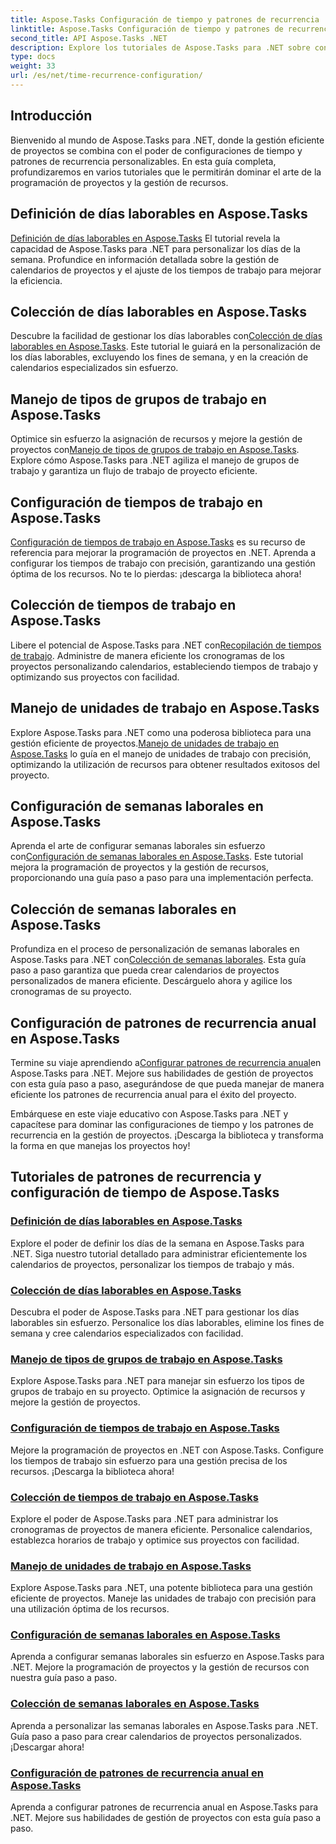 ```yaml
---
title: Aspose.Tasks Configuración de tiempo y patrones de recurrencia
linktitle: Aspose.Tasks Configuración de tiempo y patrones de recurrencia
second_title: API Aspose.Tasks .NET
description: Explore los tutoriales de Aspose.Tasks para .NET sobre configuración de tiempo y patrones de recurrencia. Administre calendarios sin esfuerzo, personalice los tiempos de trabajo y optimice la programación de proyectos.
type: docs
weight: 33
url: /es/net/time-recurrence-configuration/
---
```

## Introducción

Bienvenido al mundo de Aspose.Tasks para .NET, donde la gestión eficiente de proyectos se combina con el poder de configuraciones de tiempo y patrones de recurrencia personalizables. En esta guía completa, profundizaremos en varios tutoriales que le permitirán dominar el arte de la programación de proyectos y la gestión de recursos.

## Definición de días laborables en Aspose.Tasks
[Definición de días laborables en Aspose.Tasks](./defining-weekdays/) El tutorial revela la capacidad de Aspose.Tasks para .NET para personalizar los días de la semana. Profundice en información detallada sobre la gestión de calendarios de proyectos y el ajuste de los tiempos de trabajo para mejorar la eficiencia.

## Colección de días laborables en Aspose.Tasks
Descubre la facilidad de gestionar los días laborables con[Colección de días laborables en Aspose.Tasks](./weekday-collection/). Este tutorial le guiará en la personalización de los días laborables, excluyendo los fines de semana, y en la creación de calendarios especializados sin esfuerzo.

## Manejo de tipos de grupos de trabajo en Aspose.Tasks
 Optimice sin esfuerzo la asignación de recursos y mejore la gestión de proyectos con[Manejo de tipos de grupos de trabajo en Aspose.Tasks](./workgroup-types/). Explore cómo Aspose.Tasks para .NET agiliza el manejo de grupos de trabajo y garantiza un flujo de trabajo de proyecto eficiente.

## Configuración de tiempos de trabajo en Aspose.Tasks
[Configuración de tiempos de trabajo en Aspose.Tasks](./working-times/) es su recurso de referencia para mejorar la programación de proyectos en .NET. Aprenda a configurar los tiempos de trabajo con precisión, garantizando una gestión óptima de los recursos. No te lo pierdas: ¡descarga la biblioteca ahora!

## Colección de tiempos de trabajo en Aspose.Tasks
 Libere el potencial de Aspose.Tasks para .NET con[Recopilación de tiempos de trabajo](./working-time-collection/). Administre de manera eficiente los cronogramas de los proyectos personalizando calendarios, estableciendo tiempos de trabajo y optimizando sus proyectos con facilidad.

## Manejo de unidades de trabajo en Aspose.Tasks
Explore Aspose.Tasks para .NET como una poderosa biblioteca para una gestión eficiente de proyectos.[Manejo de unidades de trabajo en Aspose.Tasks](./work-units/) lo guía en el manejo de unidades de trabajo con precisión, optimizando la utilización de recursos para obtener resultados exitosos del proyecto.

## Configuración de semanas laborales en Aspose.Tasks
 Aprenda el arte de configurar semanas laborales sin esfuerzo con[Configuración de semanas laborales en Aspose.Tasks](./configuring-workweeks/). Este tutorial mejora la programación de proyectos y la gestión de recursos, proporcionando una guía paso a paso para una implementación perfecta.

## Colección de semanas laborales en Aspose.Tasks
 Profundiza en el proceso de personalización de semanas laborales en Aspose.Tasks para .NET con[Colección de semanas laborales](./workweek-collection/). Esta guía paso a paso garantiza que pueda crear calendarios de proyectos personalizados de manera eficiente. Descárguelo ahora y agilice los cronogramas de su proyecto.

## Configuración de patrones de recurrencia anual en Aspose.Tasks
 Termine su viaje aprendiendo a[Configurar patrones de recurrencia anual](./yearly-recurrence-patterns/)en Aspose.Tasks para .NET. Mejore sus habilidades de gestión de proyectos con esta guía paso a paso, asegurándose de que pueda manejar de manera eficiente los patrones de recurrencia anual para el éxito del proyecto.

Embárquese en este viaje educativo con Aspose.Tasks para .NET y capacítese para dominar las configuraciones de tiempo y los patrones de recurrencia en la gestión de proyectos. ¡Descarga la biblioteca y transforma la forma en que manejas los proyectos hoy!
## Tutoriales de patrones de recurrencia y configuración de tiempo de Aspose.Tasks
### [Definición de días laborables en Aspose.Tasks](./defining-weekdays/)
Explore el poder de definir los días de la semana en Aspose.Tasks para .NET. Siga nuestro tutorial detallado para administrar eficientemente los calendarios de proyectos, personalizar los tiempos de trabajo y más.
### [Colección de días laborables en Aspose.Tasks](./weekday-collection/)
Descubra el poder de Aspose.Tasks para .NET para gestionar los días laborables sin esfuerzo. Personalice los días laborables, elimine los fines de semana y cree calendarios especializados con facilidad.
### [Manejo de tipos de grupos de trabajo en Aspose.Tasks](./workgroup-types/)
Explore Aspose.Tasks para .NET para manejar sin esfuerzo los tipos de grupos de trabajo en su proyecto. Optimice la asignación de recursos y mejore la gestión de proyectos.
### [Configuración de tiempos de trabajo en Aspose.Tasks](./working-times/)
Mejore la programación de proyectos en .NET con Aspose.Tasks. Configure los tiempos de trabajo sin esfuerzo para una gestión precisa de los recursos. ¡Descarga la biblioteca ahora!
### [Colección de tiempos de trabajo en Aspose.Tasks](./working-time-collection/)
Explore el poder de Aspose.Tasks para .NET para administrar los cronogramas de proyectos de manera eficiente. Personalice calendarios, establezca horarios de trabajo y optimice sus proyectos con facilidad.
### [Manejo de unidades de trabajo en Aspose.Tasks](./work-units/)
Explore Aspose.Tasks para .NET, una potente biblioteca para una gestión eficiente de proyectos. Maneje las unidades de trabajo con precisión para una utilización óptima de los recursos.
### [Configuración de semanas laborales en Aspose.Tasks](./configuring-workweeks/)
Aprenda a configurar semanas laborales sin esfuerzo en Aspose.Tasks para .NET. Mejore la programación de proyectos y la gestión de recursos con nuestra guía paso a paso.
### [Colección de semanas laborales en Aspose.Tasks](./workweek-collection/)
Aprenda a personalizar las semanas laborales en Aspose.Tasks para .NET. Guía paso a paso para crear calendarios de proyectos personalizados. ¡Descargar ahora!
### [Configuración de patrones de recurrencia anual en Aspose.Tasks](./yearly-recurrence-patterns/)
Aprenda a configurar patrones de recurrencia anual en Aspose.Tasks para .NET. Mejore sus habilidades de gestión de proyectos con esta guía paso a paso.